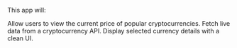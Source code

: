 This app will:

Allow users to view the current price of popular cryptocurrencies.
Fetch live data from a cryptocurrency API.
Display selected currency details with a clean UI.
